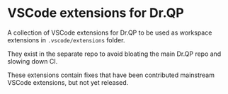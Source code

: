 # VSCode extensions for Dr.QP

A collection of VSCode extensions for Dr.QP to be used as workspace extensions in `.vscode/extensions` folder.

They exist in the separate repo to avoid bloating the main Dr.QP repo and slowing down CI.

These extensions contain fixes that have been contributed mainstream VSCode extensions, but not yet released.
